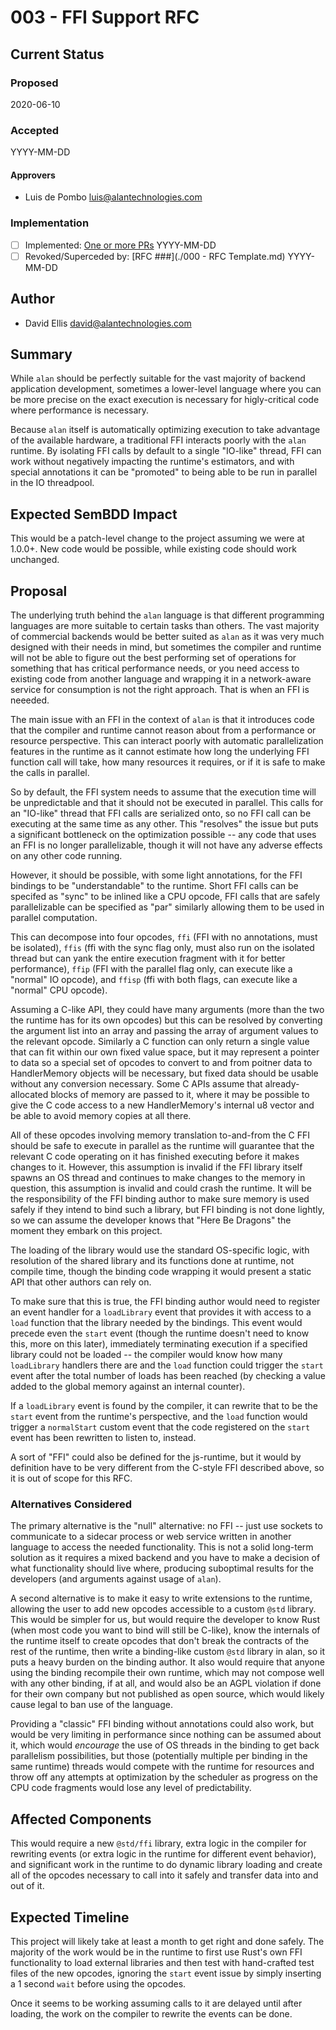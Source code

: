 # 003 - FFI Support RFC

## Current Status

### Proposed

2020-06-10

### Accepted

YYYY-MM-DD

#### Approvers

- Luis de Pombo <luis@alantechnologies.com>

### Implementation

- [ ] Implemented: [One or more PRs](https://github.com/alantech/alan/some-pr-link-here) YYYY-MM-DD
- [ ] Revoked/Superceded by: [RFC ###](./000 - RFC Template.md) YYYY-MM-DD

## Author

- David Ellis <david@alantechnologies.com>

## Summary

While `alan` should be perfectly suitable for the vast majority of backend application development, sometimes a lower-level language where you can be more precise on the exact execution is necessary for higly-critical code where performance is necessary.

Because `alan` itself is automatically optimizing execution to take advantage of the available hardware, a traditional FFI interacts poorly with the `alan` runtime. By isolating FFI calls by default to a single "IO-like" thread, FFI can work without negatively impacting the runtime's estimators, and with special annotations it can be "promoted" to being able to be run in parallel in the IO threadpool.

## Expected SemBDD Impact

This would be a patch-level change to the project assuming we were at 1.0.0+. New code would be possible, while existing code should work unchanged.

## Proposal

The underlying truth behind the `alan` language is that different programming languages are more suitable to certain tasks than others. The vast majority of commercial backends would be better suited as `alan` as it was very much designed with their needs in mind, but sometimes the compiler and runtime will not be able to figure out the best performing set of operations for something that has critical performance needs, or you need access to existing code from another language and wrapping it in a network-aware service for consumption is not the right approach. That is when an FFI is neeeded.

The main issue with an FFI in the context of `alan` is that it introduces code that the compiler and runtime cannot reason about from a performance or resource perspective. This can interact poorly with automatic parallelization features in the runtime as it cannot estimate how long the underlying FFI function call will take, how many resources it requires, or if it is safe to make the calls in parallel.

So by default, the FFI system needs to assume that the execution time will be unpredictable and that it should not be executed in parallel. This calls for an "IO-like" thread that FFI calls are serialized onto, so no FFI call can be executing at the same time as any other. This "resolves" the issue but puts a significant bottleneck on the optimization possible -- any code that uses an FFI is no longer parallelizable, though it will not have any adverse effects on any other code running.

However, it should be possible, with some light annotations, for the FFI bindings to be "understandable" to the runtime. Short FFI calls can be specifed as "sync" to be inlined like a CPU opcode, FFI calls that are safely parallelizable can be specified as "par" similarly allowing them to be used in parallel computation.

This can decompose into four opcodes, `ffi` (FFI with no annotations, must be isolated), `ffis` (ffi with the sync flag only, must also run on the isolated thread but can yank the entire execution fragment with it for better performance), `ffip` (FFI with the parallel flag only, can execute like a "normal" IO opcode), and `ffisp` (ffi with both flags, can execute like a "normal" CPU opcode).

Assuming a C-like API, they could have many arguments (more than the two the runtime has for its own opcodes) but this can be resolved by converting the argument list into an array and passing the array of argument values to the relevant opcode. Similarly a C function can only return a single value that can fit within our own fixed value space, but it may represent a pointer to data so a special set of opcodes to convert to and from poitner data to HandlerMemory objects will be necessary, but fixed data should be usable without any conversion necessary. Some C APIs assume that already-allocated blocks of memory are passed to it, where it may be possible to give the C code access to a new HandlerMemory's internal u8 vector and be able to avoid memory copies at all there.

All of these opcodes involving memory translation to-and-from the C FFI should be safe to execute in parallel as the runtime will guarantee that the relevant C code operating on it has finished executing before it makes changes to it. However, this assumption is invalid if the FFI library itself spawns an OS thread and continues to make changes to the memory in question, this assumption is invalid and could crash the runtime. It will be the responsibility of the FFI binding author to make sure memory is used safely if they intend to bind such a library, but FFI binding is not done lightly, so we can assume the developer knows that "Here Be Dragons" the moment they embark on this project.

The loading of the library would use the standard OS-specific logic, with resolution of the shared library and its functions done at runtime, not compile time, though the binding code wrapping it would present a static API that other authors can rely on.

To make sure that this is true, the FFI binding author would need to register an event handler for a `loadLibrary` event that provides it with access to a `load` function that the library needed by the bindings. This event would precede even the `start` event (though the runtime doesn't need to know this, more on this later), immediately terminating execution if a specified library could not be loaded -- the compiler would know how many `loadLibrary` handlers there are and the `load` function could trigger the `start` event after the total number of loads has been reached (by checking a value added to the global memory against an internal counter).

If a `loadLibrary` event is found by the compiler, it can rewrite that to be the `start` event from the runtime's perspective, and the `load` function would trigger a `normalStart` custom event that the code registered on the `start` event has been rewritten to listen to, instead.

A sort of "FFI" could also be defined for the js-runtime, but it would by definition have to be very different from the C-style FFI described above, so it is out of scope for this RFC.

### Alternatives Considered

The primary alternative is the "null" alternative: no FFI -- just use sockets to communicate to a sidecar process or web service written in another language to access the needed functionality. This is not a solid long-term solution as it requires a mixed backend and you have to make a decision of what functionality should live where, producing suboptimal results for the developers (and arguments against usage of `alan`).

A second alternative is to make it easy to write extensions to the runtime, allowing the user to add new opcodes accessible to a custom `@std` library. This would be simpler for us, but would require the developer to know Rust (when most code you want to bind will still be C-like), know the internals of the runtime itself to create opcodes that don't break the contracts of the rest of the runtime, then write a binding-like custom `@std` library in alan, so it puts a heavy burden on the binding author. It also would require that anyone using the binding recompile their own runtime, which may not compose well with any other binding, if at all, and would also be an AGPL violation if done for their own company but not published as open source, which would likely cause legal to ban use of the language.

Providing a "classic" FFI binding without annotations could also work, but would be very limiting in performance since nothing can be assumed about it, which would *encourage* the use of OS threads in the binding to get back parallelism possibilities, but those (potentially multiple per binding in the same runtime) threads would compete with the runtime for resources and throw off any attempts at optimization by the scheduler as progress on the CPU code fragments would lose any level of predictability.

## Affected Components

This would require a new `@std/ffi` library, extra logic in the compiler for rewriting events (or extra logic in the runtime for different event behavior), and significant work in the runtime to do dynamic library loading and create all of the opcodes necessary to call into it safely and transfer data into and out of it.

## Expected Timeline

This project will likely take at least a month to get right and done safely. The majority of the work would be in the runtime to first use Rust's own FFI functionality to load external libraries and then test with hand-crafted test files of the new opcodes, ignoring the `start` event issue by simply inserting a 1 second `wait` before using the opcodes.

Once it seems to be working assuming calls to it are delayed until after loading, the work on the compiler to rewrite the events can be done.

